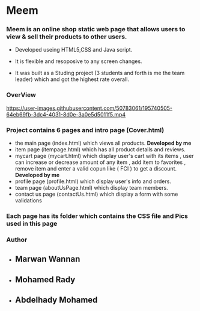 # Meem
### Meem is an online shop static web page that allows users to view &amp; sell their products to other users. <br />
+ Developed useing HTML5,CSS and Java script.<br />
- It is flexible and resoposive to any screen changes.<br />
* It was built as a Studing project (3 students and forth is me the team leader) which and got the highest rate overall.
### OverView
https://user-images.githubusercontent.com/50783061/195740505-64eb69fb-3dc4-4031-8d0e-3a0e5d5011f5.mp4
### Project contains 6 pages and intro page (Cover.html)
+ the main page (index.html) which views all products. **Developed by me**
+ item page (itempage.html) which has all product details and reviews.
+ mycart page (mycart.html) which display user's cart with its items , user can increase or decrease amount of any item , add item to favorites , remove item and enter a valid copun like ( FCI ) to get a discount. **Developed by me**
+ profile page (profile.html) which display user's info and orders.
+ team page (aboutUsPage.html) which display team members.
+ contact us page (contactUs.html) which display a form with some validations
### Each page has its folder which contains the CSS file and Pics used in this page
### Author
- ## Marwan Wannan
- ## Mohamed Rady
- ## Abdelhady Mohamed
